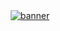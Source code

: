 <center> <a href="https://ibb.co/hv5SF9"><img src="https://preview.ibb.co/fFnw8U/banner.png" alt="banner" border="0"></a> </center>

